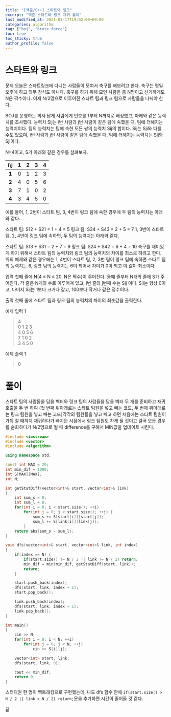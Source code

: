 ```yaml
---
title: "[백준/C++] 스타트와 링크"
excerpt: "백준 스타트와 링크 재귀 풀이"
last_modified_at: 2021-01-17T19:02:00+09:00
categories: algorithm
tag: ["boj", "brute force"]
toc: true
toc_sticky: true
author_profile: false
---
```


# 스타트와 링크

문제
오늘은 스타트링크에 다니는 사람들이 모여서 축구를 해보려고 한다. 축구는 평일 오후에 하고 의무 참석도 아니다. 축구를 하기 위해 모인 사람은 총 N명이고 신기하게도 N은 짝수이다. 이제 N/2명으로 이루어진 스타트 팀과 링크 팀으로 사람들을 나눠야 한다.

BOJ를 운영하는 회사 답게 사람에게 번호를 1부터 N까지로 배정했고, 아래와 같은 능력치를 조사했다. 능력치 Sij는 i번 사람과 j번 사람이 같은 팀에 속했을 때, 팀에 더해지는 능력치이다. 팀의 능력치는 팀에 속한 모든 쌍의 능력치 Sij의 합이다. Sij는 Sji와 다를 수도 있으며, i번 사람과 j번 사람이 같은 팀에 속했을 때, 팀에 더해지는 능력치는 Sij와 Sji이다.

N=4이고, S가 아래와 같은 경우를 살펴보자.

| **i\j** | **1** | **2** | **3** | **4** |
| :---: | :---: | :---: | :---: | :---: |
| **1** | 0 | 1 | 2 | 3 |
| **2** | 4 | 0 | 5 | 6 |
| **3** | 7 | 1 | 0 | 2 |
| **4** | 3 | 4 | 5 | 0 |


예를 들어, 1, 2번이 스타트 팀, 3, 4번이 링크 팀에 속한 경우에 두 팀의 능력치는 아래와 같다.

스타트 팀: S12 + S21 = 1 + 4 = 5
링크 팀: S34 + S43 = 2 + 5 = 7
1, 3번이 스타트 팀, 2, 4번이 링크 팀에 속하면, 두 팀의 능력치는 아래와 같다.

스타트 팀: S13 + S31 = 2 + 7 = 9
링크 팀: S24 + S42 = 6 + 4 = 10
축구를 재미있게 하기 위해서 스타트 팀의 능력치와 링크 팀의 능력치의 차이를 최소로 하려고 한다. 위의 예제와 같은 경우에는 1, 4번이 스타트 팀, 2, 3번 팀이 링크 팀에 속하면 스타트 팀의 능력치는 6, 링크 팀의 능력치는 6이 되어서 차이가 0이 되고 이 값이 최소이다.

입력
첫째 줄에 N(4 ≤ N ≤ 20, N은 짝수)이 주어진다. 둘째 줄부터 N개의 줄에 S가 주어진다. 각 줄은 N개의 수로 이루어져 있고, i번 줄의 j번째 수는 Sij 이다. Sii는 항상 0이고, 나머지 Sij는 1보다 크거나 같고, 100보다 작거나 같은 정수이다.

출력
첫째 줄에 스타트 팀과 링크 팀의 능력치의 차이의 최솟값을 출력한다.

예제 입력 1

> 4  
> 0 1 2 3  
> 4 0 5 6  
> 7 1 0 2  
> 3 4 5 0  

예제 출력 1

> 0  

# 풀이

스타트 팀의 사람들을 담을 벡터와 링크 팀의 사람들을 담을 벡터 두 개를 준비하고 재귀 호출을 두 번 하여 (첫 번째 위아래로는 스타트 팀원을 넣고 빼는 코드, 두 번재 위아래로는 링크 팀원을 넣고 빼는 코드)각각의 팀원들을 넣고 빼고 하면 처음에는 스타트 팀원이 가득 찰 때까지 재귀하다가 빠지는 시점에서 링크 팀원도 차게 될 것이고 결국 모든 경우를 순회하다가 N/2명으로 될 때 difference를 구해서 MIN값을 업데이트 시킨다.

``` c++
#include <iostream>
#include <vector>
#include <algorithm>

using namespace std;

const int MAX = 20;
int min_dif = 1000;
int S[MAX][MAX];
int N;

int getStatDiff(vector<int>& start, vector<int>& link)
{
	int sum_s = 0;
	int sum_l = 0;
	for(int i = 0; i < start.size(); ++i)
		for(int j = 0; j < start.size(); ++j) {
			sum_s += S[start[i]][start[j]];
			sum_l += S[link[i]][link[j]];
		}
	return abs(sum_s - sum_l);
}

void dfs(vector<int>& start, vector<int>& link, int index)
{
	if(index == N) {
		if(start.size() != N / 2 || link != N / 2) return;
		min_dif = min(min_dif, getStatDiff(start, link));
		return;
	}

	start.push_back(index);
	dfs(start, link, index + 1);
	start.pop_back();

	link.push_back(index);
	dfs(start, link, index + 1);
	link.pop_back();
}

int main()
{
	cin >> N;
	for(int i = 0; i < N; ++i)
		for(int j = 0; j < N; ++j)
			cin >> S[i][j];

	vector<int> start, link;
	dfs(start, link, 0);

	cout << min_dif;
	return 0;
}
```

스터디원 한 명이 백트래킹으로 구현했는데, 나도 dfs 함수 안에 `if(start.size() > N / 2 || link > N / 2) return;`문을 추가하면 시간이 줄어들 것 같다.

끝